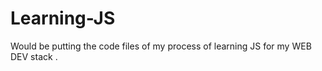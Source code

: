 # Learning-JS

Would be putting the code files of my process of learning JS for my WEB DEV stack . 
